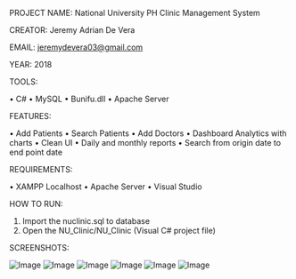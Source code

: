 PROJECT NAME: National University PH Clinic Management System

CREATOR: Jeremy Adrian De Vera

EMAIL: jeremydevera03@gmail.com

YEAR: 2018

TOOLS: 

  • C#
  • MySQL
  • Bunifu.dll
  • Apache Server


FEATURES:

  • Add Patients
  • Search Patients
  • Add Doctors
  • Dashboard Analytics with charts
  • Clean UI
  • Daily and monthly reports
  • Search from origin date to end point date
  
REQUIREMENTS:

  • XAMPP Localhost
  • Apache Server
  • Visual Studio
  
HOW TO RUN:

  1. Import the nuclinic.sql to database
  2. Open the NU_Clinic/NU_Clinic (Visual C# project file)
  
SCREENSHOTS:
  
![Image](https://i.ibb.co/7W0Jtg8/received-323743651775732.png)
![Image](https://i.ibb.co/qdH4JR7/received-337691383710103.png)
![Image](https://i.ibb.co/c3XDRyk/received-342783322946728.png)
![Image](https://i.ibb.co/68WrsLc/received-1103184749852480.png)
![Image](https://i.ibb.co/Kjk75tD/received-2123585667663248.png)
![Image](https://i.ibb.co/z7MJjbB/received-2327556970864111.png)
